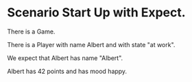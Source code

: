 
# Scenario Start Up with Expect.

There is a Game. 

There is a Player with name Albert and with state "at work".

We expect that Albert has name "Albert".

Albert has 42 points and has mood happy. 
